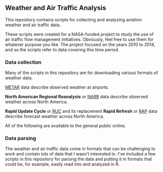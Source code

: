 ## Weather and Air Traffic Analysis

This repository contains scripts for collecting and analyzing aviation weather and air traffic data.

These scripts were created for a NASA-funded project to study the use of air traffic flow management initiatives.  Obviously, feel free to use them for whatever purpose you like. The project focused on the years 2010 to 2014, and so the scripts refer to data covering this time period.

### Data collection

Many of the scripts in this repository are for downloading various formats of weather data.

[METAR](http://en.wikipedia.org/wiki/METAR) data describe observed weather at airports.

**North American Regional Reanalysis** or [NARR](http://www.ncdc.noaa.gov/data-access/model-data/model-datasets/north-american-regional-reanalysis-narr) data describe observed weather across North America.

**Rapid Update Cycle** or [RUC](http://www.ncdc.noaa.gov/data-access/model-data/model-datasets/rapid-update-cycle-ruc) and its replacement **Rapid Refresh** or [RAP](http://www.ncdc.noaa.gov/data-access/model-data/model-datasets/rapid-refresh-rap) data describe forecast weather across North America.

All of the following are available to the general public online.

### Data parsing

The weather and air traffic data come in formats that can be challenging to work and contain lots of data that I wasn't interested in.  I've included a few scripts in this repository for parsing the data and putting it in formats that could be, for example, easily read into and analyzed in R.